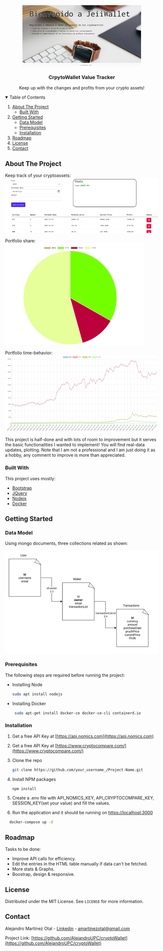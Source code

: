 <!--
*** Thanks for checking out the Best-README-Template. If you have a suggestion
*** that would make this better, please fork the repo and create a pull request
*** or simply open an issue with the tag "enhancement".
*** Thanks again! Now go create something AMAZING! :D
-->



<!-- PROJECT SHIELDS -->
<!--
*** I'm using markdown "reference style" links for readability.
*** Reference links are enclosed in brackets [ ] instead of parentheses ( ).
*** See the bottom of this document for the declaration of the reference variables
*** for contributors-url, forks-url, etc. This is an optional, concise syntax you may use.
*** https://www.markdownguide.org/basic-syntax/#reference-style-links
-->



<!-- PROJECT LOGO -->
<br />
<p align="center">
  <a href="https://github.com/othneildrew/Best-README-Template">
    <img src="img/main_pg.png" alt="Logo" width="390" height="200">
  </a>

  <h3 align="center">CrpytoWallet Value Tracker</h3>

  <p align="center">
    Keep up with the changes and profits from your crypto assets!
    <br />
  </p>
</p>



<!-- TABLE OF CONTENTS -->
<details open="open">
  <summary>Table of Contents</summary>
  <ol>
    <li>
      <a href="#about-the-project">About The Project</a>
      <ul>
        <li><a href="#built-with">Built With</a></li>
      </ul>
    </li>
    <li>
      <a href="#getting-started">Getting Started</a>
      <ul>
        <li><a href="#data-model">Data Model</a></li>
        <li><a href="#prerequisites">Prerequisites</a></li>
        <li><a href="#installation">Installation</a></li>
      </ul>
    </li>
    <li><a href="#roadmap">Roadmap</a></li>
    <li><a href="#license">License</a></li>
    <li><a href="#contact">Contact</a></li>
  </ol>
</details>



<!-- ABOUT THE PROJECT -->
## About The Project

Keep track of your cryptoassets:<br />
![Wallet][product-screenshot_3]

Portfolio share:<br />
![Cheese][product-screenshot]

Portfolio time-behavior:<br />
![Line Graph][product-screenshot_2]


This project is half-done and with lots of room to improvement but it serves the basic functionalities I wanted to implement!
You will find real-data updates, plotting.
Note that I am not a professional and I am just doing it as a hobby, any comment to improve is more than appreciated.

### Built With

This project uses mostly:
* [Bootstrap](https://getbootstrap.com)
* [JQuery](https://jquery.com)
* [Nodejs](https://nodejs.org)
* [Docker](https://www.docker.com)



<!-- GETTING STARTED -->
## Getting Started

### Data Model

Using mongo documents, three collections related as shown:


![Data Model][data-model]


### Prerequisites

The following steps are required before running the project:

* Installing Node
  ```sh
  sudo apt install nodejs
  ```

* Installing Docker
  ```sh
   sudo apt-get install docker-ce docker-ce-cli containerd.io
  ```

### Installation

1. Get a free API Key at [https://api.nomics.com](https://api.nomics.com)
2. Get a free API Key at [https://www.cryptocompare.com/](https://www.cryptocompare.com/)

2. Clone the repo
   ```sh
   git clone https://github.com/your_username_/Project-Name.git
   ```

3. Install NPM packages
   ```sh
   npm install
   ```

4. Create a .env file with API_NOMICS_KEY, API_CRYPTOCOMPARE_KEY, SESSION_KEY(set your value) and fill the values.

5. Run the application and it should be running on [https://localhost:3000](https://localhost:3000)
```sh
  docker-compose up -d
```


<!-- ROADMAP -->
## Roadmap

Tasks to be done:

* Improve API calls for efficiency.
* Edit the entries in the HTML table manually if data can't be fetched.
* More stats & Graphs.
* Boostrap, design & responsive.


<!-- LICENSE -->
## License

Distributed under the MIT License. See `LICENSE` for more information.



<!-- CONTACT -->
## Contact

Alejandro Martínez Otal - [Linkedin](https://www.linkedin.com/in/alejandro-martinez-otal/) - amartinezotal@gmail.com

Project Link: [https://github.com/AlejandroUPC/cryptoWallet](https://github.com/AlejandroUPC/cryptoWallet)




<!-- MARKDOWN LINKS & IMAGES -->
<!-- https://www.markdownguide.org/basic-syntax/#reference-style-links -->
[product-screenshot]: img/cheese.png
[product-screenshot_2]: img/line.png
[product-screenshot_3]: img/wallet.png
[data-model]: img/dmodel.png

